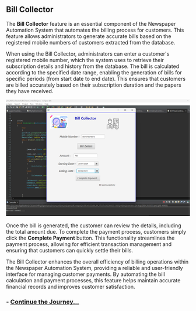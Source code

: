 ## Bill Collector

The **Bill Collector** feature is an essential component of the Newspaper Automation System that automates the billing process for customers. This feature allows administrators to generate accurate bills based on the registered mobile numbers of customers extracted from the database.

When using the Bill Collector, administrators can enter a customer's registered mobile number, which the system uses to retrieve their subscription details and history from the database. The bill is calculated according to the specified date range, enabling the generation of bills for specific periods (from start date to end date). This ensures that customers are billed accurately based on their subscription duration and the papers they have received.

<img src="assets/bill-collector.png" alt="Paper" width="850"/>

Once the bill is generated, the customer can review the details, including the total amount due. To complete the payment process, customers simply click the **Complete Payment** button. This functionality streamlines the payment process, allowing for efficient transaction management and ensuring that customers can quickly settle their bills.

The Bill Collector enhances the overall efficiency of billing operations within the Newspaper Automation System, providing a reliable and user-friendly interface for managing customer payments. By automating the bill calculation and payment processes, this feature helps maintain accurate financial records and improves customer satisfaction.

### - [Continue the Journey...](Page6.md)
